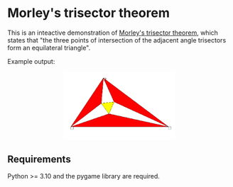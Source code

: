 # Morley's trisector theorem

This is an inteactive demonstration of [Morley's trisector theorem](https://en.wikipedia.org/wiki/Morley%27s_trisector_theorem),
which states that "the three points of intersection of the adjacent angle trisectors form an equilateral triangle".

Example output:

<p align="center">
  <img src="./example.png" width="50%" />
</p>

## Requirements

Python >= 3.10 and the pygame library are required.
